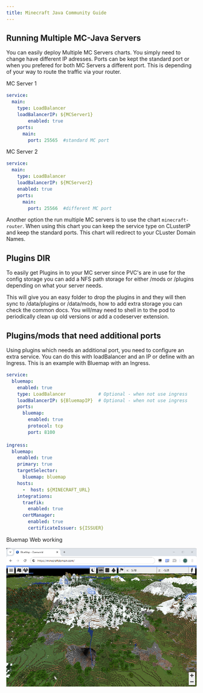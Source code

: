 ```yaml
---
title: Minecraft Java Community Guide
---
```


## Running Multiple MC-Java Servers

You can easily deploy Multiple MC Servers charts. You simply need to change have different IP adresses. Ports can be kept the standard port or when you prefered for both MC Servers a different port. This is depending of your way to route the traffic via your router. 

MC Server 1

```yaml
service:
  main:
    type: LoadBalancer
    loadBalancerIP: ${MCServer1}
        enabled: true
    ports:
      main:
        port: 25565  #standard MC port
```

MC Server 2

```yaml
service:
  main:
    type: LoadBalancer
    loadBalancerIP: ${MCServer2}
    enabled: true
    ports:
      main:
        port: 25566  #different MC port
```

Another option the run multiple MC servers is to use the chart `minecraft-router`. When using this chart you can keep the service type on CLusterIP and keep the standard ports. This chart will redirect to your CLuster Domain Names.

## Plugins DIR

To easily get Plugins in to your MC server since PVC's are in use for the config storage you can add a NFS path storage for either /mods or /plugins depending on what your server needs.

This will give you an easy folder to drop the plugins in and they will then sync to /data/plugins or /data/mods, how to add extra storage you can check the common docs.
You will/may need to shell in to the pod to periodically clean up old versions or add a codeserver extension.

## Plugins/mods that need additional ports

Using plugins which needs an additional port, you need to configure an extra service. You can do this with loadBalancer and an IP or define with an Ingress. 
This is an example with Bluemap with an Ingress.

```yaml
service:
  bluemap:
    enabled: true
    type: LoadBalancer            # Optional - when not use ingress
    loadBalancerIP: ${BluemapIP}  # Optional - when not use ingress
    ports:
      bluemap:
        enabled: true
        protocol: tcp
        port: 8100

ingress:
  bluemap:
    enabled: true
    primary: true
    targetSelector:
      bluemap: bluemap
    hosts:
      -  host: ${MINECRAFT_URL}
    integrations:
      traefik:
        enabled: true
      certManager:
        enabled: true
        certificateIssuer: ${ISSUER}
```

Bluemap Web working

![Bluemap](./img/bluemap.png)
